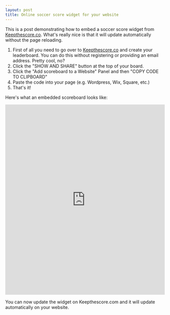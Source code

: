 ```yaml
---
layout: post
title: Online soccer score widget for your website
---
```


This is a post demonstrating how to embed a soccer score widget from [Keepthescore.co](https://keepthescore.co/soccer-football-scoreboard/). What's really nice is that it will update automatically without the page reloading.

1. First of all you need to go over to [Keepthescore.co](https://keepthescore.co/soccer-football-scoreboard/) and create your leaderboard. You can do this without registering or providing an email address. Pretty cool, no?
2. Click the "SHOW AND SHARE" button at the top of your board.
3. Click the "Add scoreboard to a Website" Panel and then "COPY CODE TO CLIPBOARD"
4. Paste the code into your page (e.g. Wordpress, Wix, Square, etc.)
5. That's it!

Here's what an embedded scoreboard looks like:
<iframe src="https://blue.keepthescore.co/embed-sport/tceppwlurvr/" style="width:100%;border:none;height:600px"></iframe>

You can now update the widget on Keepthescore.com and it will update automatically on your website.
